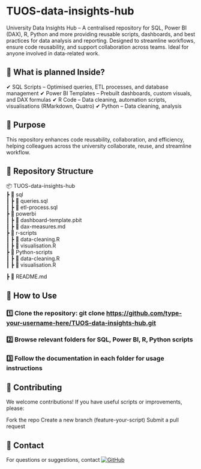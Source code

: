 # TUOS-data-insights-hub
University Data Insights Hub – A centralised repository for SQL, Power BI (DAX), R, Python and more providing reusable scripts, dashboards, and best practices for data analysis and reporting. Designed to streamline workflows, ensure code reusability, and support collaboration across teams. Ideal for anyone involved in data-related work.

## 🚀 What is planned Inside?
✔ SQL Scripts – Optimised queries, ETL processes, and database management
✔ Power BI Templates – Prebuilt dashboards, custom visuals, and DAX formulas
✔ R Code – Data cleaning, automation scripts, visualisations (RMarkdown, Quatro)
✔ Python – Data cleaning, analysis

## 🎯 Purpose
This repository enhances code reusability, collaboration, and efficiency, helping colleagues across the university collaborate, reuse, and streamline workflow.

## 📂 Repository Structure

📦 TUOS-data-insights-hub  
 ┣ 📂 sql  
 ┃ ┣ 📜 queries.sql  
 ┃ ┣ 📜 etl-process.sql  
 ┣ 📂 powerbi  
 ┃ ┣ 📜 dashboard-template.pbit  
 ┃ ┣ 📜 dax-measures.md  
 ┣ 📂 r-scripts  
 ┃ ┣ 📜 data-cleaning.R  
 ┃ ┣ 📜 visualisation.R  
 ┣ 📂 Python-scripts  
 ┃ ┣ 📜 data-cleaning.R  
 ┃ ┣ 📜 visualisation.R
 
 ┣ 📜 README.md  


## 🔽 How to Use
### 1️⃣ Clone the repository: git clone https://github.com/type-your-username-here/TUOS-data-insights-hub.git
### 2️⃣ Browse relevant folders for SQL, Power BI, R, Python scripts
### 3️⃣ Follow the documentation in each folder for usage instructions


## 👥 Contributing
We welcome contributions! If you have useful scripts or improvements, please:

Fork the repo
Create a new branch (feature-your-script)
Submit a pull request

## 📧 Contact
For questions or suggestions, contact [![GitHub](https://img.shields.io/badge/GitHub-Profile-blue?logo=github)](https://github.com/TamaraBV665)
